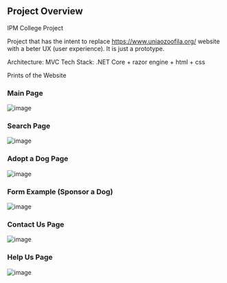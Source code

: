 ## Project Overview
IPM College Project

Project that has the intent to replace https://www.uniaozoofila.org/ website with a beter UX (user experience).
It is just a prototype.

Architecture: MVC
Tech Stack: .NET Core + razor engine + html + css

Prints of the Website

### Main Page
![image](https://github.com/DGato21/IPM_Project/assets/33520647/41d7975f-795e-4e71-bf4f-93e1ea7c2c46)

### Search Page
![image](https://github.com/DGato21/IPM_Project/assets/33520647/05a99ced-02ae-46f9-974d-3dd4e945c99c)

### Adopt a Dog Page
![image](https://github.com/DGato21/IPM_Project/assets/33520647/3ec9f6e2-1e04-4aaf-9b7d-3fa5c0e9199c)

### Form Example (Sponsor a Dog)
![image](https://github.com/DGato21/IPM_Project/assets/33520647/7a2f3275-b85a-4210-91f9-49414032a302)

### Contact Us Page
![image](https://github.com/DGato21/IPM_Project/assets/33520647/d6f76256-77bc-44f9-be34-082c66d803cd)

### Help Us Page
![image](https://github.com/DGato21/IPM_Project/assets/33520647/f29db0cf-5e80-4d0d-9c07-07523a64f34f)
